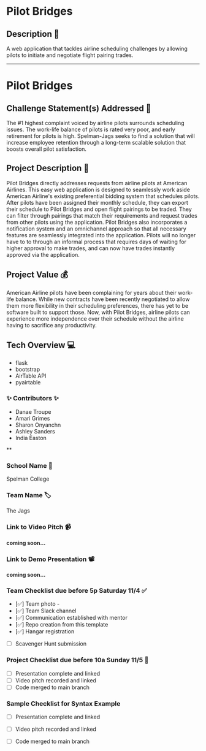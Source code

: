 # Pilot Bridges

## Description 🚨 
A web application that tackles airline scheduling challenges by allowing pilots to initiate and negotiate flight pairing trades. 

___________
# Pilot Bridges

## Challenge Statement(s) Addressed 🎯
The #1 highest complaint voiced by airline pilots surrounds scheduling issues. The work-life balance of pilots is rated very poor, and early retirement for pilots is high. Spelman-Jags seeks to find a solution that will increase employee retention through a long-term scalable solution that boosts overall pilot satisfaction.

## Project Description 🤯
Pilot Bridges directly addresses requests from airline pilots at American Airlines. This easy web application is designed to seamlessly work aside American Airline's existing preferential bidding system that schedules pilots. After pilots have been assigned their monthly schedule, they can export their schedule to Pilot Bridges and open flight pairings to be traded. They can filter through pairings that match their requirements and request trades from other pilots using the application. Pilot Bridges also incorporates a notification system and an omnichannel approach so that all necessary features are seamlessly integrated into the application. Pilots will no longer have to to through an informal process that requires days of waiting for higher approval to make trades, and can now have trades instantly approved via the application. 

## Project Value 💰
American Airline pilots have been complaining for years about their work-life balance. While new contracts have been recently negotiated to allow them more flexibility in their scheduling preferences, there has yet to be software built to support those. Now, with Pilot Bridges, airline pilots can experience more independence over their schedule without the airline having to sacrifice any productivity.


## Tech Overview 💻
* flask
* bootstrap
* AirTable API
* pyairtable



### ✨ Contributors ✨
* Danae Troupe
* Amari Grimes
* Sharon Onyanchn
* Ashley Sanders
* India Easton

**
### School Name 🏫
Spelman College

### Team Name 🏷
The Jags

### Link to Video Pitch 📹
**coming soon...**

### Link to Demo Presentation 📽
**coming soon...**

### Team Checklist due before 5p Saturday 11/4 ✅
- [✅] Team photo - 
- [✅] Team Slack channel
- [✅] Communication established with mentor
- [✅] Repo creation from this template
- [✅] Hangar registration
- [ ] Scavenger Hunt submission

### Project Checklist due before 10a Sunday 11/5 🏁
- [ ] Presentation complete and linked
- [ ] Video pitch recorded and linked
- [ ] Code merged to main branch

### Sample Checklist for Syntax Example 
- [ ] Presentation complete and linked
- [ ] Video pitch recorded and linked
- [ ] Code merged to main branch

